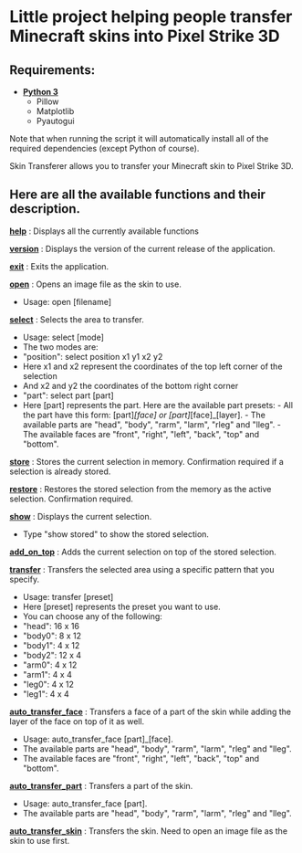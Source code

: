 # Little project helping people transfer Minecraft skins into Pixel Strike 3D

## Requirements:
 - <ins>**Python 3**</ins>
   - Pillow
   - Matplotlib
   - Pyautogui

Note that when running the script it will automatically install all of the required dependencies (except Python of course).

Skin Transferer allows you to transfer your Minecraft skin to Pixel Strike 3D.

## Here are all the available functions and their description.

<ins>**help**</ins> : Displays all the currently available functions

<ins>**version**</ins> : Displays the version of the current release of the application.

<ins>**exit**</ins> : Exits the application.

<ins>**open**</ins> : Opens an image file as the skin to use.
 - Usage: open [filename]

<ins>**select**</ins> : Selects the area to transfer.
 - Usage: select [mode]
 - The two modes are:
  - "position": select position x1 y1 x2 y2
   - Here x1 and x2 represent the coordinates of the top left corner of the selection
   - And x2 and y2 the coordinates of the bottom right corner
  - "part": select part [part]
   - Here [part] represents the part. Here are the available part presets:
    - All the part have this form: [part]_[face] or [part]_[face]_[layer].
    - The available parts are "head", "body", "rarm", "larm", "rleg" and "lleg".
    - The available faces are "front", "right", "left", "back", "top" and "bottom".

<ins>**store**</ins> : Stores the current selection in memory. Confirmation required if a selection is already stored.

<ins>**restore**</ins> : Restores the stored selection from the memory as the active selection. Confirmation required.

<ins>**show**</ins> : Displays the current selection.
 - Type "show stored" to show the stored selection.

<ins>**add_on_top**</ins> : Adds the current selection on top of the stored selection.

<ins>**transfer**</ins> : Transfers the selected area using a specific pattern that you specify.
 - Usage: transfer [preset]
  - Here [preset] represents the preset you want to use.
  - You can choose any of the following:
   - "head": 16 x 16
   - "body0": 8 x 12
   - "body1": 4 x 12
   - "body2": 12 x 4
   - "arm0": 4 x 12
   - "arm1": 4 x 4
   - "leg0": 4 x 12
   - "leg1": 4 x 4

<ins>**auto_transfer_face**</ins> : Transfers a face of a part of the skin while adding the layer of the face on top of it as well.
 - Usage: auto_transfer_face [part]_[face].
  - The available parts are "head", "body", "rarm", "larm", "rleg" and "lleg".
  - The available faces are "front", "right", "left", "back", "top" and "bottom".

<ins>**auto_transfer_part**</ins> : Transfers a part of the skin.
 - Usage: auto_transfer_face [part].
  - The available parts are "head", "body", "rarm", "larm", "rleg" and "lleg".

<ins>**auto_transfer_skin**</ins> : Transfers the skin. Need to open an image file as the skin to use first.
